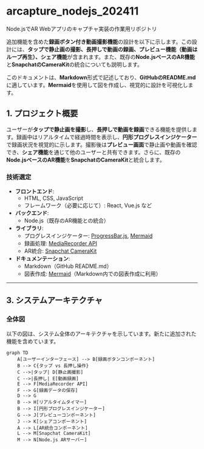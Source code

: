 # arcapture_nodejs_202411
Node.jsでAR Webアプリのキャプチャ実装の作業用リポジトリ

追加機能を含めた**録画ボタン付き動画撮影機能**の設計を以下に示します。この設計には、**タップで静止画の撮影、長押しで動画の録画、プレビュー機能（動画はループ再生）、シェア機能**が含まれます。また、既存の**Node.jsベースのAR機能**と**SnapchatのCameraKit**の統合についても説明します。

このドキュメントは、**Markdown**形式で記述しており、**GitHubのREADME.md**に適しています。**Mermaid**を使用して図を作成し、視覚的に設計を可視化します。

## 1. プロジェクト概要

ユーザーが**タップで静止画を撮影**し、**長押しで動画を録画**できる機能を提供します。録画中はリアルタイムで経過時間を表示し、**円形プログレスインジケーター**で録画状況を視覚的に示します。撮影後は**プレビュー画面**で静止画や動画を確認でき、**シェア機能**を通じて他のユーザーと共有できます。さらに、既存の**Node.jsベースのAR機能**を**SnapchatのCameraKit**と統合します。


### 技術選定

- **フロントエンド**:
  - HTML, CSS, JavaScript
  - フレームワーク（必要に応じて）: React, Vue.js など
- **バックエンド**:
  - Node.js（既存のAR機能との統合）
- **ライブラリ**:
  - プログレスインジケーター: [ProgressBar.js](https://kimmobrunfeldt.github.io/progressbar.js/), [Mermaid](https://mermaid-js.github.io/)
  - 録画処理: [MediaRecorder API](https://developer.mozilla.org/ja/docs/Web/API/MediaRecorder)
  - AR統合: [Snapchat CameraKit](https://developers.snap.com/docs/camerakit/)
- **ドキュメンテーション**:
  - Markdown（GitHub README.md）
  - 図表作成: [Mermaid](https://mermaid-js.github.io/)（Markdown内での図表作成に利用）

---

## 3. システムアーキテクチャ

### 全体図

以下の図は、システム全体のアーキテクチャを示しています。新たに追加された機能を含めています。

```mermaid
graph TD
    A[ユーザーインターフェース] --> B[録画ボタンコンポーネント]
    B --> C{タップ vs 長押し操作}
    C -->|タップ| D[静止画撮影]
    C -->|長押し| E[動画録画]
    E --> F[MediaRecorder API]
    F --> G[録画データの保存]
    D --> G
    B --> H[リアルタイムタイマー]
    B --> I[円形プログレスインジケーター]
    G --> J[プレビューコンポーネント]
    J --> K[シェアコンポーネント]
    A --> L[AR統合コンポーネント]
    L --> M[Snapchat CameraKit]
    M --> N[Node.js ARサーバー]
```



